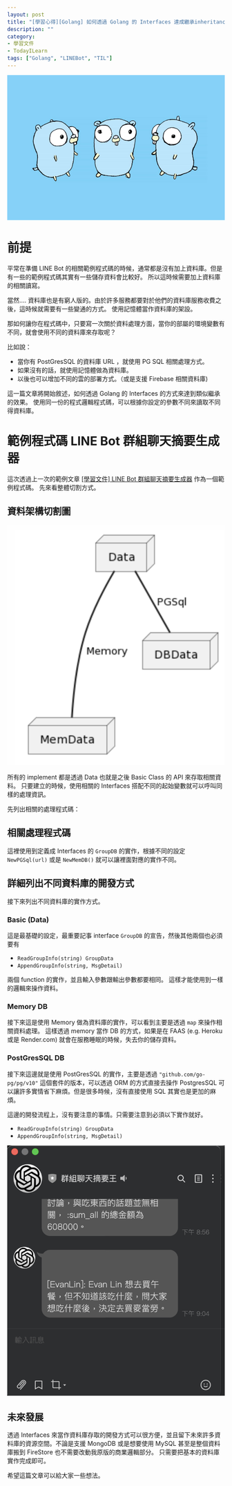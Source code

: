 ```yaml
---
layout: post
title: "[學習心得][Golang] 如何透過 Golang 的 Interfaces 達成繼承inheritance) 的效果 - 用 LINEbot 連接不同資料庫為例子"
description: ""
category: 
- 學習文件
- TodayILearn
tags: ["Golang", "LINEBot", "TIL"]
---
```


![Inheritance in Go is not possible, so to use composition of struct or  interface to achieve the same goal? | The Startup](../images/2022/0*gkZ1djQY5PA1u3wU.jpg)



# 前提

平常在準備 LINE Bot 的相關範例程式碼的時候，通常都是沒有加上資料庫。但是有一些的範例程式碼其實有一些儲存資料會比較好。 所以這時候需要加上資料庫的相關讀寫。

當然.... 資料庫也是有窮人版的。由於許多服務都要對於他們的資料庫服務收費之後，這時候就需要有一些變通的方式。 使用記憶體當作資料庫的架設。

那如何讓你在程式碼中，只要寫一次關於資料處理方面，當你的部屬的環境變數有不同，就會使用不同的資料庫來存取呢？

比如說：

- 當你有 PostGresSQL 的資料庫 URL ，就使用 PG SQL 相關處理方式。
- 如果沒有的話，就使用記憶體做為資料庫。
- 以後也可以增加不同的雲的部署方式。（或是支援 Firebase 相關資料庫)

這一篇文章將開始敘述，如何透過 Golang 的 Interfaces 的方式來達到類似繼承的效果。 使用同一份的程式邏輯程式碼，可以根據你設定的參數不同來讀取不同得資料庫。

# 範例程式碼 LINE Bot  群組聊天摘要生成器

這次透過上一次的範例文章 [[學習文件] LINE Bot 群組聊天摘要生成器](https://www.evanlin.com/linebot-chatgpt/) 作為一個範例程式碼。 先來看整體切割方式。

 ## 資料架構切割圖

![image-20230113221237698](../images/2022/image-20230113221237698.png)


所有的 implement 都是透過 Data 也就是之後 Basic Class 的 API 來存取相關資料。 只要建立的時候，使用相關的 Interfaces 搭配不同的起始變數就可以呼叫同樣的處理資訊。

先列出相關的處理程式碼：

## 相關處理程式碼

<script src="https://gist.github.com/kkdai/62dc8354e7ce3e7607aeda0513513a58.js"></script>

這裡使用到定義成 Interfaces 的 `GroupDB` 的實作，根據不同的設定  `NewPGSql(url)` 或是  `NewMemDB()` 就可以讓裡面對應的實作不同。



## 詳細列出不同資料庫的開發方式

接下來列出不同資料庫的實作方式。

### Basic (Data)

<script src="https://gist.github.com/kkdai/e186c9ed2b088b3f30e5d2e9cee62668.js"></script>

這是最基礎的設定，最重要記事 interface `GroupDB` 的宣告，然後其他兩個也必須要有

- `ReadGroupInfo(string) GroupData`
- `AppendGroupInfo(string, MsgDetail)`

兩個 function 的實作，並且輸入參數跟輸出參數都要相同。 這樣才能使用到一樣的邏輯來操作資料。

### Memory DB

<script src="https://gist.github.com/kkdai/7ff6487458ee8691b9ddf6993872186d.js"></script>

接下來這是使用 Memory 做為資料庫的實作，可以看到主要是透過 `map` 來操作相關資料處理。 這樣透過 memory 當作 DB 的方式，如果是在 FAAS (e.g. Heroku 或是 Render.com) 就會在服務睡眠的時候，失去你的儲存資料。

### PostGresSQL DB 

<script src="https://gist.github.com/kkdai/f1c4277ea2dfe7cabeb3a54e73aa7376.js"></script>

接下來這邊就是使用 PostGresSQL 的實作，主要是透過 `"github.com/go-pg/pg/v10"` 這個套件的版本，可以透過 ORM 的方式直接去操作 PostgresSQL 可以讓許多實情省下麻煩。但是很多時候，沒有直接使用 SQL 其實也是更加的麻煩。



這邊的開發流程上，沒有要注意的事情。只需要注意到必須以下實作就好。

- `ReadGroupInfo(string) GroupData`
- `AppendGroupInfo(string, MsgDetail)`



![img](../images/2022/sum_all-20230116203414058.png)



## 未來發展

透過 Interfaces 來當作資料庫存取的開發方式可以很方便，並且留下未來許多資料庫的資源空間。不論是支援 MongoDB 或是想要使用 MySQL 甚至是整個資料庫搬到 FireStore 也不需要改動我原版的商業邏輯部分。 只需要把基本的資料庫實作完成即可。

希望這篇文章可以給大家一些想法。
